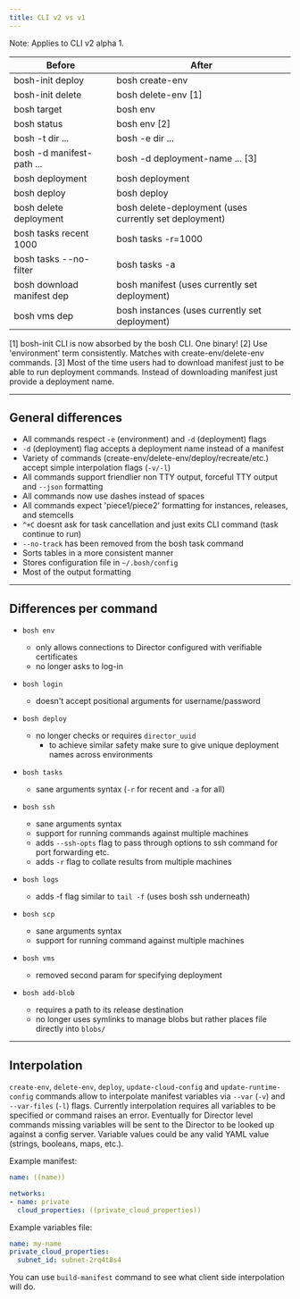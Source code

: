 ```yaml
---
title: CLI v2 vs v1
---
```


<p class="note">Note: Applies to CLI v2 alpha 1.</p>

| Before                      | After
|-----------------------------|-----------------------------
| bosh-init deploy <manifest> | bosh create-env <manifest>
| bosh-init delete <manifest> | bosh delete-env <manifest> [1]
| bosh target <ip>            | bosh env <ip>
| bosh status                 | bosh env [2]
| bosh -t dir ...             | bosh -e dir ...
| bosh -d manifest-path ...   | bosh -d deployment-name ... [3]
| bosh deployment <manifest>  | bosh deployment <name>
| bosh deploy                 | bosh deploy <manifest>
| bosh delete deployment      | bosh delete-deployment (uses currently set deployment)
| bosh tasks recent 1000      | bosh tasks -r=1000
| bosh tasks --no-filter      | bosh tasks -a
| bosh download manifest dep  | bosh manifest (uses currently set deployment)
| bosh vms dep                | bosh instances (uses currently set deployment)

[1] bosh-init CLI is now absorbed by the bosh CLI. One binary!
[2] Use 'environment' term consistently. Matches with create-env/delete-env commands.
[3] Most of the time users had to download manifest just to be able to run deployment commands. Instead of downloading manifest just provide a deployment name.

---
## <a id="general"></a> General differences

- All commands respect `-e` (environment) and `-d` (deployment) flags
- `-d` (deployment) flag accepts a deployment name instead of a manifest
- Variety of commands (create-env/delete-env/deploy/recreate/etc.) accept simple interpolation flags (`-v/-l`)
- All commands support friendlier non TTY output, forceful TTY output and `--json` formatting
- All commands now use dashes instead of spaces
- All commands expect 'piece1/piece2' formatting for instances, releases, and stemcells
- `^+C` doesnt ask for task cancellation and just exits CLI command (task continue to run)
- `--no-track` has been removed from the bosh task command
- Sorts tables in a more consistent manner
- Stores configuration file in `~/.bosh/config`
- Most of the output formatting

---
## <a id="commands"></a> Differences per command

- `bosh env`
  - only allows connections to Director configured with verifiable certificates
  - no longer asks to log-in

- `bosh login`
  - doesn't accept positional arguments for username/password

- `bosh deploy`
  - no longer checks or requires `director_uuid`
    - to achieve similar safety make sure to give unique deployment names across environments

- `bosh tasks`
  - sane arguments syntax (`-r` for recent and `-a` for all)

- `bosh ssh`
  - sane arguments syntax
  - support for running commands against multiple machines
  - adds `--ssh-opts` flag to pass through options to ssh command for port forwarding etc.
  - adds `-r` flag to collate results from multiple machines

- `bosh logs`
  - adds -f flag similar to `tail -f` (uses bosh ssh underneath)

- `bosh scp`
  - sane arguments syntax
  - support for running command against multiple machines

- `bosh vms`
  - removed second param for specifying deployment

- `bosh add-blob`
  - requires a path to its release destination
  - no longer uses symlinks to manage blobs but rather places file directly into `blobs/`

---
## <a id="interpolation"></a> Interpolation

`create-env`, `delete-env`, `deploy`, `update-cloud-config` and `update-runtime-config` commands allow to interpolate manifest variables via `--var` (`-v`) and `--var-files` (`-l`) flags. Currently interpolation requires all variables to be specified or command raises an error. Eventually for Director level commands missing variables will be sent to the Director to be looked up against a config server. Variable values could be any valid YAML value (strings, booleans, maps, etc.).

Example manifest:

```yaml
name: ((name))

networks:
- name: private
  cloud_properties: ((private_cloud_properties))
```

Example variables file:

```yaml
name: my-name
private_cloud_properties:
  subnet_id: subnet-2rq4t8s4
```

You can use `build-manifest` command to see what client side interpolation will do.
